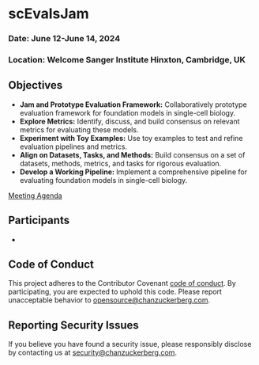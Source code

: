 # scEvalsJam

### Date: June 12-June 14, 2024
### Location: Welcome Sanger Institute Hinxton, Cambridge, UK


## Objectives

* __Jam and Prototype Evaluation Framework:__ Collaboratively prototype evaluation framework for foundation models in single-cell biology.
* __Explore Metrics:__ Identify, discuss, and build consensus on relevant metrics for evaluating these models.
* __Experiment with Toy Examples:__ Use toy examples to test and refine evaluation pipelines and metrics.
* __Align on Datasets, Tasks, and Methods:__ Build consensus on a set of datasets, methods, metrics, and tasks for rigorous evaluation.
* __Develop a Working Pipeline:__ Implement a comprehensive pipeline for evaluating foundation models in single-cell biology. 

[Meeting Agenda](https://docs.google.com/document/d/1sffqHtl626t9ejTESQUJJf7CUWyr-mR0UVJEcVh9j4M/edit?usp=sharing)

## Participants
* 

## Code of Conduct

This project adheres to the Contributor Covenant [code of conduct](https://github.com/chanzuckerberg/.github/blob/master/CODE_OF_CONDUCT.md). By participating, you are expected to uphold this code. Please report unacceptable behavior to [opensource@chanzuckerberg.com](mailto:opensource@chanzuckerberg.com).

## Reporting Security Issues

If you believe you have found a security issue, please responsibly disclose by contacting us at [security@chanzuckerberg.com](mailto:security@chanzuckerberg.com).

